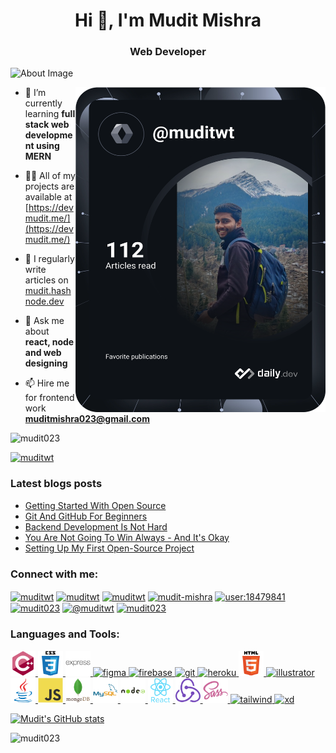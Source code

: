 <h1 align="center">Hi 👋, I'm Mudit Mishra</h1>
<h3 align="center">Web Developer</h3>
<img src = "https://github.com/mudit023/mudit023/blob/main/github%20image.png" alt = "About Image">

<a href="https://github.com/mudit023/mudit023/blob/main/devcard.svg"><img src="https://github.com/mudit023/mudit023/blob/main/devcard.svg" align="right" width="400" height="520"  alt="Mudit's Dev Card"/></a>

- 🌱 I’m currently learning **full stack web development using MERN**

- 👨‍💻 All of my projects are available at [https://devmudit.me/](https://devmudit.me/)

- 📝 I regularly write articles on [mudit.hashnode.dev](https://mudit.hashnode.dev)

- 💬 Ask me about **react, node and web designing**

- 📫 Hire me for frontend work **muditmishra023@gmail.com**

<p align="left"> <img src="https://komarev.com/ghpvc/?username=mudit023&label=Profile%20views&color=0e75b6&style=flat" alt="mudit023" /> </p>
<p align="left"> <a href="https://twitter.com/muditwt" target="blank"><img src="https://img.shields.io/twitter/follow/muditwt?logo=twitter&style=for-the-badge" alt="muditwt" /></a> </p>

### Latest blogs posts
<!-- BLOG-POST-LIST:START -->
- [Getting Started With Open Source](https://mudit.hashnode.dev/getting-started-with-open-source)
- [Git And GitHub For Beginners](https://mudit.hashnode.dev/git-and-github-for-beginners)
- [Backend Development Is Not Hard](https://mudit.hashnode.dev/backend-development-is-not-hard)
- [You Are Not Going To Win Always - And It&#39;s Okay](https://mudit.hashnode.dev/you-are-not-going-to-win-always-and-its-okay)
- [Setting Up My First Open-Source Project](https://mudit.hashnode.dev/setting-up-my-first-open-source-project)
<!-- BLOG-POST-LIST:END -->



<h3 align="left">Connect with me:</h3>
<p align="left">
<a href="https://codepen.io/muditwt" target="blank"><img align="center" src="https://raw.githubusercontent.com/rahuldkjain/github-profile-readme-generator/master/src/images/icons/Social/codepen.svg" alt="muditwt" height="30" width="40" /></a>
<a href="https://dev.to/muditwt" target="blank"><img align="center" src="https://raw.githubusercontent.com/rahuldkjain/github-profile-readme-generator/master/src/images/icons/Social/devto.svg" alt="muditwt" height="30" width="40" /></a>
<a href="https://twitter.com/muditwt" target="blank"><img align="center" src="https://raw.githubusercontent.com/rahuldkjain/github-profile-readme-generator/master/src/images/icons/Social/twitter.svg" alt="muditwt" height="30" width="40" /></a>
<a href="https://linkedin.com/in/mudit-mishra" target="blank"><img align="center" src="https://raw.githubusercontent.com/rahuldkjain/github-profile-readme-generator/master/src/images/icons/Social/linked-in-alt.svg" alt="mudit-mishra" height="30" width="40" /></a>
<a href="https://stackoverflow.com/users/user:18479841" target="blank"><img align="center" src="https://raw.githubusercontent.com/rahuldkjain/github-profile-readme-generator/master/src/images/icons/Social/stack-overflow.svg" alt="user:18479841" height="30" width="40" /></a>
<a href="https://instagram.com/mudit023" target="blank"><img align="center" src="https://raw.githubusercontent.com/rahuldkjain/github-profile-readme-generator/master/src/images/icons/Social/instagram.svg" alt="mudit023" height="30" width="40" /></a>
<a href="https://hashnode.com/@muditwt" target="blank"><img align="center" src="https://raw.githubusercontent.com/rahuldkjain/github-profile-readme-generator/master/src/images/icons/Social/hashnode.svg" alt="@muditwt" height="30" width="40" /></a>
<a href="https://www.leetcode.com/mudit023" target="blank"><img align="center" src="https://raw.githubusercontent.com/rahuldkjain/github-profile-readme-generator/master/src/images/icons/Social/leet-code.svg" alt="mudit023" height="30" width="40" /></a>
</p>


<h3 align="left">Languages and Tools:</h3>
<p align="left"> <a href="https://www.w3schools.com/cpp/" target="_blank" rel="noreferrer"> <img src="https://raw.githubusercontent.com/devicons/devicon/master/icons/cplusplus/cplusplus-original.svg" alt="cplusplus" width="40" height="40"/> </a> <a href="https://www.w3schools.com/css/" target="_blank" rel="noreferrer"> <img src="https://raw.githubusercontent.com/devicons/devicon/master/icons/css3/css3-original-wordmark.svg" alt="css3" width="40" height="40"/> </a> <a href="https://expressjs.com" target="_blank" rel="noreferrer"> <img src="https://raw.githubusercontent.com/devicons/devicon/master/icons/express/express-original-wordmark.svg" alt="express" width="40" height="40"/> </a> <a href="https://www.figma.com/" target="_blank" rel="noreferrer"> <img src="https://www.vectorlogo.zone/logos/figma/figma-icon.svg" alt="figma" width="40" height="40"/> </a> <a href="https://firebase.google.com/" target="_blank" rel="noreferrer"> <img src="https://www.vectorlogo.zone/logos/firebase/firebase-icon.svg" alt="firebase" width="40" height="40"/> </a> <a href="https://git-scm.com/" target="_blank" rel="noreferrer"> <img src="https://www.vectorlogo.zone/logos/git-scm/git-scm-icon.svg" alt="git" width="40" height="40"/> </a> <a href="https://heroku.com" target="_blank" rel="noreferrer"> <img src="https://www.vectorlogo.zone/logos/heroku/heroku-icon.svg" alt="heroku" width="40" height="40"/> </a> <a href="https://www.w3.org/html/" target="_blank" rel="noreferrer"> <img src="https://raw.githubusercontent.com/devicons/devicon/master/icons/html5/html5-original-wordmark.svg" alt="html5" width="40" height="40"/> </a> <a href="https://www.adobe.com/in/products/illustrator.html" target="_blank" rel="noreferrer"> <img src="https://www.vectorlogo.zone/logos/adobe_illustrator/adobe_illustrator-icon.svg" alt="illustrator" width="40" height="40"/> </a> <a href="https://www.java.com" target="_blank" rel="noreferrer"> <img src="https://raw.githubusercontent.com/devicons/devicon/master/icons/java/java-original.svg" alt="java" width="40" height="40"/> </a> <a href="https://developer.mozilla.org/en-US/docs/Web/JavaScript" target="_blank" rel="noreferrer"> <img src="https://raw.githubusercontent.com/devicons/devicon/master/icons/javascript/javascript-original.svg" alt="javascript" width="40" height="40"/> </a> <a href="https://www.mongodb.com/" target="_blank" rel="noreferrer"> <img src="https://raw.githubusercontent.com/devicons/devicon/master/icons/mongodb/mongodb-original-wordmark.svg" alt="mongodb" width="40" height="40"/> </a> <a href="https://www.mysql.com/" target="_blank" rel="noreferrer"> <img src="https://raw.githubusercontent.com/devicons/devicon/master/icons/mysql/mysql-original-wordmark.svg" alt="mysql" width="40" height="40"/> </a> <a href="https://nodejs.org" target="_blank" rel="noreferrer"> <img src="https://raw.githubusercontent.com/devicons/devicon/master/icons/nodejs/nodejs-original-wordmark.svg" alt="nodejs" width="40" height="40"/> </a> <a href="https://reactjs.org/" target="_blank" rel="noreferrer"> <img src="https://raw.githubusercontent.com/devicons/devicon/master/icons/react/react-original-wordmark.svg" alt="react" width="40" height="40"/> </a> <a href="https://redux.js.org" target="_blank" rel="noreferrer"> <img src="https://raw.githubusercontent.com/devicons/devicon/master/icons/redux/redux-original.svg" alt="redux" width="40" height="40"/> </a> <a href="https://sass-lang.com" target="_blank" rel="noreferrer"> <img src="https://raw.githubusercontent.com/devicons/devicon/master/icons/sass/sass-original.svg" alt="sass" width="40" height="40"/> </a> <a href="https://tailwindcss.com/" target="_blank" rel="noreferrer"> <img src="https://www.vectorlogo.zone/logos/tailwindcss/tailwindcss-icon.svg" alt="tailwind" width="40" height="40"/> </a> <a href="https://www.adobe.com/products/xd.html" target="_blank" rel="noreferrer"> <img src="https://cdn.worldvectorlogo.com/logos/adobe-xd.svg" alt="xd" width="40" height="40"/> </a> </p>

[![Mudit's GitHub stats](https://github-readme-stats.vercel.app/api?username=mudit023&count_private=true&theme=onedark)](https://github.com/mudit023/github-readme-stats)

<p><img align="left" src="https://github-readme-streak-stats.herokuapp.com/?user=mudit023&theme=onedark&count_private=true" alt="mudit023" /></p>
